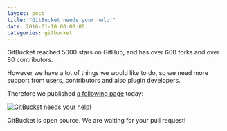 ```yaml
---
layout: post
title: "GitBucket needs your help!"
date: 2016-01-10 00:00:00
categories: gitbucket
---
```


GitBucket reached 5000 stars on GitHub, and has over 600 forks and over 80 contributors.

However we have a lot of things we would like to do, so we need more support from users, contributors and also plugin developers.

Therefore we published [a following page](https://gitbucket.github.io/gitbucket-news/recruit/) today:

[![GitBucket needs your help!]({{site.baseurl}}/images/gitbucket-needs-your-help/gitbucket_recruit.png)](https://gitbucket.github.io/gitbucket-news/recruit/)

GitBucket is open source. We are waiting for your pull request!
